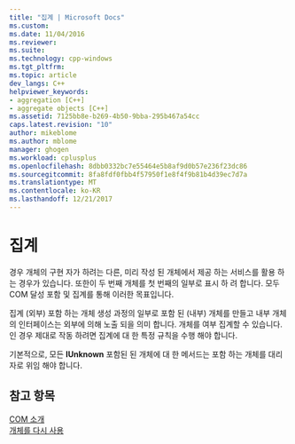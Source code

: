 ```yaml
---
title: "집계 | Microsoft Docs"
ms.custom: 
ms.date: 11/04/2016
ms.reviewer: 
ms.suite: 
ms.technology: cpp-windows
ms.tgt_pltfrm: 
ms.topic: article
dev_langs: C++
helpviewer_keywords:
- aggregation [C++]
- aggregate objects [C++]
ms.assetid: 7125bb8e-b269-4b50-9bba-295b467a54cc
caps.latest.revision: "10"
author: mikeblome
ms.author: mblome
manager: ghogen
ms.workload: cplusplus
ms.openlocfilehash: 8dbb0332bc7e55464e5b8af9d0b57e236f23dc86
ms.sourcegitcommit: 8fa8fdf0fbb4f57950f1e8f4f9b81b4d39ec7d7a
ms.translationtype: MT
ms.contentlocale: ko-KR
ms.lasthandoff: 12/21/2017
---
```

# <a name="aggregation"></a>집계
경우 개체의 구현 자가 하려는 다른, 미리 작성 된 개체에서 제공 하는 서비스를 활용 하는 경우가 있습니다. 또한이 두 번째 개체를 첫 번째의 일부로 표시 하 려 합니다. 모두 COM 달성 포함 및 집계를 통해 이러한 목표입니다.  
  
 집계 (외부) 포함 하는 개체 생성 과정의 일부로 포함 된 (내부) 개체를 만들고 내부 개체의 인터페이스는 외부에 의해 노출 되을 의미 합니다. 개체를 여부 집계할 수 있습니다. 인 경우 제대로 작동 하려면 집계에 대 한 특정 규칙을 수행 해야 합니다.  
  
 기본적으로, 모든 **IUnknown** 포함된 된 개체에 대 한 메서드는 포함 하는 개체를 대리자로 위임 해야 합니다.  
  
## <a name="see-also"></a>참고 항목  
 [COM 소개](../atl/introduction-to-com.md)   
 [개체를 다시 사용](http://msdn.microsoft.com/library/windows/desktop/ms678443)

